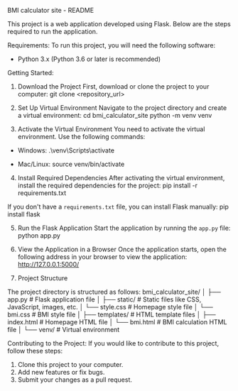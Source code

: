 BMI calculator site - README

This project is a web application developed using Flask. Below are the steps required to run the application.

Requirements:
To run this project, you will need the following software:
- Python 3.x (Python 3.6 or later is recommended)

Getting Started:

1. Download the Project
First, download or clone the project to your computer:
git clone <repository_url>

2. Set Up Virtual Environment
Navigate to the project directory and create a virtual environment:
cd bmi_calculator_site
python -m venv venv

3. Activate the Virtual Environment
You need to activate the virtual environment. Use the following commands:

- Windows:
  .\venv\Scripts\activate

- Mac/Linux:
  source venv/bin/activate

4. Install Required Dependencies
After activating the virtual environment, install the required dependencies for the project:
pip install -r requirements.txt

If you don't have a `requirements.txt` file, you can install Flask manually:
pip install flask

5. Run the Flask Application
Start the application by running the `app.py` file:
python app.py

6. View the Application in a Browser
Once the application starts, open the following address in your browser to view the application:
http://127.0.0.1:5000/

7. Project Structure

The project directory is structured as follows:
bmi_calculator_site/
│
├── app.py          # Flask application file
│
├── static/         # Static files like CSS, JavaScript, images, etc.
│   └── style.css   # Homepage style file
│   └── bmi.css     # BMI style file
│
├── templates/      # HTML template files
│   ├── index.html  # Homepage HTML file
│   └── bmi.html    # BMI calculation HTML file
│
└── venv/           # Virtual environment

Contributing to the Project:
If you would like to contribute to this project, follow these steps:

1. Clone this project to your computer.
2. Add new features or fix bugs.
3. Submit your changes as a pull request.
